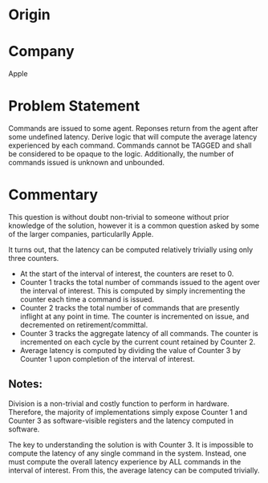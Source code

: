 # Origin

# Company

Apple

# Problem Statement

Commands are issued to some agent. Reponses return from the agent after some
undefined latency. Derive logic that will compute the average latency
experienced by each command. Commands cannot be TAGGED and shall be considered
to be opaque to the logic. Additionally, the number of commands issued is
unknown and unbounded.

# Commentary

This question is without doubt non-trivial to someone without prior knowledge of
the solution, however it is a common question asked by some of the larger
companies, particularlly Apple.

It turns out, that the latency can be computed relatively trivially using only
three counters.

* At the start of the interval of interest, the counters are reset to 0.
* Counter 1 tracks the total number of commands issued to the agent over the
  interval of interest. This is computed by simply incrementing the counter each
  time a command is issued.
* Counter 2 tracks the total number of commands that are presently inflight at
  any point in time. The counter is incremented on issue, and decremented on
  retirement/committal.
* Counter 3 tracks the aggregate latency of all commands. The counter is
  incremented on each cycle by the current count retained by Counter 2.
* Average latency is computed by dividing the value of Counter 3 by Counter 1
  upon completion of the interval of interest.

## Notes:

Division is a non-trivial and costly function to perform in hardware. Therefore,
the majority of implementations simply expose Counter 1 and Counter 3 as
software-visible registers and the latency computed in software.

The key to understanding the solution is with Counter 3. It is impossible to
compute the latency of any single command in the system. Instead, one must
compute the overall latency experience by ALL commands in the interval of
interest. From this, the average latency can be computed trivially.
